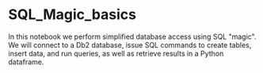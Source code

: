 # SQL_Magic_basics


In this notebook we perform simplified database access using SQL "magic". We will connect to a Db2 database, issue SQL commands to create tables, insert data, and run queries, as well as retrieve results in a Python dataframe.
